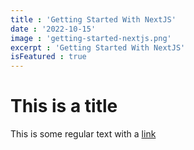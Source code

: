 ```yaml
---
title : 'Getting Started With NextJS'
date : '2022-10-15'
image : 'getting-started-nextjs.png'
excerpt : 'Getting Started With NextJS'
isFeatured : true
---
```

# This is a title

This is some regular text with a [link](https://google.com)